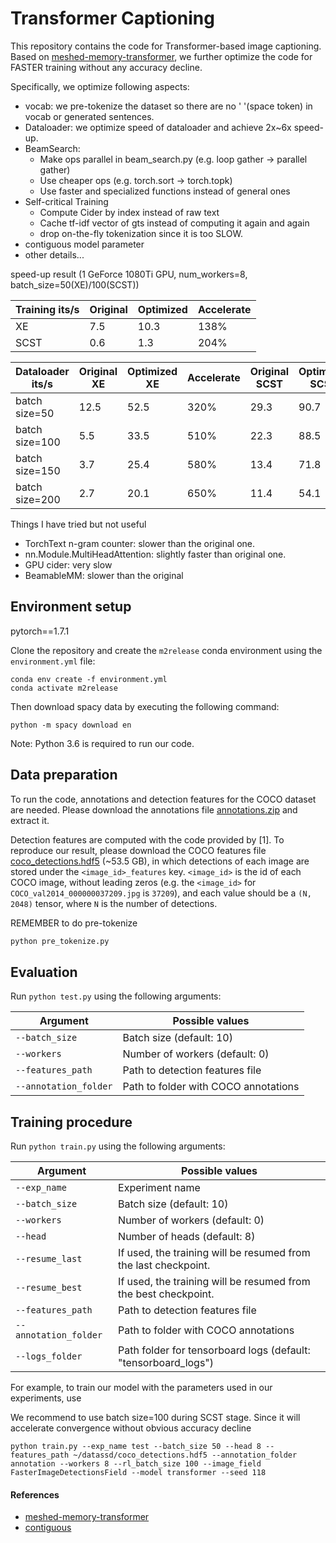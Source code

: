 # Transformer Captioning

This repository contains the code for Transformer-based image captioning. Based
on [meshed-memory-transformer](https://github.com/aimagelab/meshed-memory-transformer), we further optimize the code for
FASTER training without any accuracy decline.

Specifically, we optimize following aspects:

* vocab: we pre-tokenize the dataset so there are no ' '(space token) in vocab or generated sentences.
* Dataloader: we optimize speed of dataloader and achieve 2x~6x speed-up.
* BeamSearch:
    * Make ops parallel in beam_search.py (e.g. loop gather -> parallel gather)
    * Use cheaper ops (e.g. torch.sort -> torch.topk)
    * Use faster and specialized functions instead of general ones
* Self-critical Training
    * Compute Cider by index instead of raw text
    * Cache tf-idf vector of gts instead of computing it again and again
    * drop on-the-fly tokenization since it is too SLOW.
* contiguous model parameter
* other details...

speed-up result (1 GeForce 1080Ti GPU, num_workers=8, batch_size=50(XE)/100(SCST))

|Training its/s|Original|Optimized|Accelerate|
|---|---|---|---|
|XE|7.5|10.3|138%|
|SCST|0.6|1.3|204%|

|Dataloader its/s|Original XE|Optimized XE|Accelerate|Original SCST|Optimized SCST|Accelerate|
|---|---|---|---|---|---|---|
|batch size=50|12.5|52.5|320%|29.3|90.7|209%|
|batch size=100|5.5|33.5|510%|22.3|88.5|297%| 
|batch size=150|3.7|25.4|580%|13.4|71.8|435%| 
|batch size=200|2.7|20.1|650%|11.4|54.1|376%|

Things I have tried but not useful

* TorchText n-gram counter: slower than the original one.
* nn.Module.MultiHeadAttention: slightly faster than original one.
* GPU cider: very slow
* BeamableMM: slower than the original

## Environment setup
pytorch==1.7.1

Clone the repository and create the `m2release` conda environment using the `environment.yml` file:

```
conda env create -f environment.yml
conda activate m2release
```

Then download spacy data by executing the following command:

```
python -m spacy download en
```

Note: Python 3.6 is required to run our code.

## Data preparation

To run the code, annotations and detection features for the COCO dataset are needed. Please download the annotations
file [annotations.zip](https://drive.google.com/file/d/1i8mqKFKhqvBr8kEp3DbIh9-9UNAfKGmE/view?usp=sharing) and extract
it.

Detection features are computed with the code provided by [1]. To reproduce our result, please download the COCO
features file [coco_detections.hdf5](https://drive.google.com/open?id=1MV6dSnqViQfyvgyHrmAT_lLpFbkzp3mx) (~53.5 GB), in
which detections of each image are stored under the `<image_id>_features` key. `<image_id>` is the id of each COCO
image, without leading zeros (e.g. the `<image_id>` for `COCO_val2014_000000037209.jpg` is `37209`), and each value
should be a `(N, 2048)` tensor, where `N` is the number of detections.

REMEMBER to do pre-tokenize
```bash
python pre_tokenize.py
```

## Evaluation

Run `python test.py` using the following arguments:

| Argument | Possible values |
|------|------|
| `--batch_size` | Batch size (default: 10) |
| `--workers` | Number of workers (default: 0) |
| `--features_path` | Path to detection features file |
| `--annotation_folder` | Path to folder with COCO annotations |

## Training procedure

Run `python train.py` using the following arguments:

| Argument | Possible values |
|------|------|
| `--exp_name` | Experiment name|
| `--batch_size` | Batch size (default: 10) |
| `--workers` | Number of workers (default: 0) |
| `--head` | Number of heads (default: 8) |
| `--resume_last` | If used, the training will be resumed from the last checkpoint. |
| `--resume_best` | If used, the training will be resumed from the best checkpoint. |
| `--features_path` | Path to detection features file |
| `--annotation_folder` | Path to folder with COCO annotations |
| `--logs_folder` | Path folder for tensorboard logs (default: "tensorboard_logs")|

For example, to train our model with the parameters used in our experiments, use

We recommend to use batch size=100 during SCST stage. Since it will accelerate convergence without obvious accuracy decline  
```
python train.py --exp_name test --batch_size 50 --head 8 --features_path ~/datassd/coco_detections.hdf5 --annotation_folder annotation --workers 8 --rl_batch_size 100 --image_field FasterImageDetectionsField --model transformer --seed 118
```

#### References

* [meshed-memory-transformer](https://github.com/aimagelab/meshed-memory-transformer)
* [contiguous](https://github.com/PhilJd/contiguous_pytorch_params)